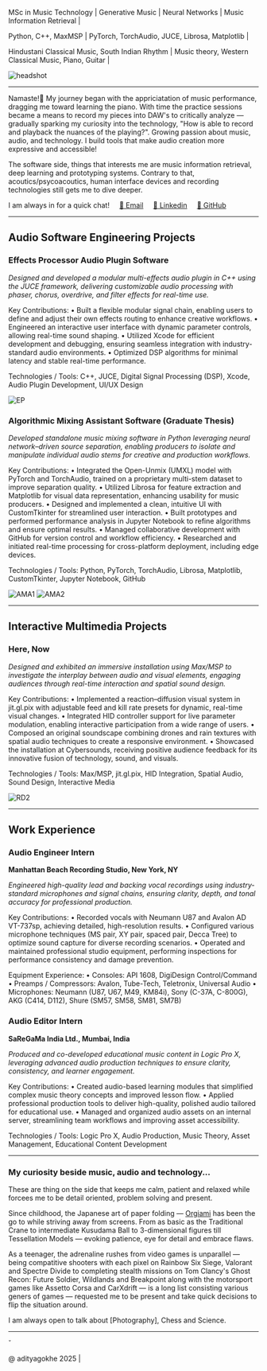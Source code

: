 <!-- HEADER -->

<!-- # Aditya Gokhe -->

MSc in Music Technology | Generative Music | Neural Networks | Music Information Retrieval |

Python, C++, MaxMSP | PyTorch, TorchAudio, JUCE, Librosa, Matplotlib |

Hindustani Classical Music, South Indian Rhythm | Music theory, Western Classical Music, Piano, Guitar |

![headshot](./imgs/img_headshot.jpg)

<!-- HEADER END -->

---

<!-- BODY -->

Namaste!🙏 My journey began with the appriciatation of music performance, dragging me toward learning the piano. With time the practice sessions became a means to record my pieces into DAW's to critically analyze — gradually sparking my curiosity into the technology, "How is able to record and playback the nuances of the playing?". Growing passion about music, audio, and technology. I build tools that make audio creation more expressive and accessible!

The software side, things that interests me are music information retrieval, deep learning and prototyping systems.
Contrary to that, acoutics/psycoacoutics, human interface devices and recording technologies still gets me to dive deeper.

I am always in for a quick chat! &nbsp;&nbsp;&nbsp; [📧 Email](adityagokhe08@gami.com) &nbsp;&nbsp;&nbsp; [👤 Linkedin](https://www.linkedin.com/in/adityagokhe08/) &nbsp;&nbsp;&nbsp; [👾 GitHub](https://github.com/Solfero0822) &nbsp;&nbsp;&nbsp;

---

## Audio Software Engineering Projects

### Effects Processor Audio Plugin Software

_Designed and developed a modular multi-effects audio plugin in C++ using the JUCE framework, delivering customizable audio processing with phaser, chorus, overdrive, and filter effects for real-time use._

Key Contributions:
• Built a flexible modular signal chain, enabling users to define and adjust their own effects routing to enhance creative workflows.
• Engineered an interactive user interface with dynamic parameter controls, allowing real-time sound shaping.
• Utilized Xcode for efficient development and debugging, ensuring seamless integration with industry-standard audio environments.
• Optimized DSP algorithms for minimal latency and stable real-time performance.

Technologies / Tools:
C++, JUCE, Digital Signal Processing (DSP), Xcode, Audio Plugin Development, UI/UX Design

![EP](./imgs/EP_UI.png)

### Algorithmic Mixing Assistant Software (Graduate Thesis)

_Developed standalone music mixing software in Python leveraging neural network–driven source separation, enabling producers to isolate and manipulate individual audio stems for creative and production workflows._

Key Contributions:
• Integrated the Open-Unmix (UMXL) model with PyTorch and TorchAudio, trained on a proprietary multi-stem dataset to improve separation quality.
• Utilized Librosa for feature extraction and Matplotlib for visual data representation, enhancing usability for music producers.
• Designed and implemented a clean, intuitive UI with CustomTkinter for streamlined user interaction.
• Built prototypes and performed performance analysis in Jupyter Notebook to refine algorithms and ensure optimal results.
• Managed collaborative development with GitHub for version control and workflow efficiency.
• Researched and initiated real-time processing for cross-platform deployment, including edge devices.

Technologies / Tools:
Python, PyTorch, TorchAudio, Librosa, Matplotlib, CustomTkinter, Jupyter Notebook, GitHub

![AMA1](./imgs/AMA.png)
![AMA2](./imgs/Spectrogram.png)

---

## Interactive Multimedia Projects

### Here, Now

_Designed and exhibited an immersive installation using Max/MSP to investigate the interplay between audio and visual elements, engaging audiences through real-time interaction and spatial sound design._

Key Contributions:
• Implemented a reaction–diffusion visual system in jit.gl.pix with adjustable feed and kill rate presets for dynamic, real-time visual changes.
• Integrated HID controller support for live parameter modulation, enabling interactive participation from a wide range of users.
• Composed an original soundscape combining drones and rain textures with spatial audio techniques to create a responsive environment.
• Showcased the installation at Cybersounds, receiving positive audience feedback for its innovative fusion of technology, sound, and visuals.

Technologies / Tools:
Max/MSP, jit.gl.pix, HID Integration, Spatial Audio, Sound Design, Interactive Media

![RD2](./imgs/RD_2.png)

---

## Work Experience

### Audio Engineer Intern

**Manhattan Beach Recording Studio, New York, NY**

_Engineered high-quality lead and backing vocal recordings using industry-standard microphones and signal chains, ensuring clarity, depth, and tonal accuracy for professional production._

Key Contributions:
• Recorded vocals with Neumann U87 and Avalon AD VT-737sp, achieving detailed, high-resolution results.
• Configured various microphone techniques (MS pair, XY pair, spaced pair, Decca Tree) to optimize sound capture for diverse recording scenarios.
• Operated and maintained professional studio equipment, performing inspections for performance consistency and damage prevention.

Equipment Experience:
• Consoles: API 1608, DigiDesign Control/Command
• Preamps / Compressors: Avalon, Tube-Tech, Teletronix, Universal Audio
• Microphones: Neumann (U87, U67, M49, KM84i), Sony (C-37A, C-800G), AKG (C414, D112), Shure (SM57, SM58, SM81, SM7B)

### Audio Editor Intern

**SaReGaMa India Ltd., Mumbai, India**

_Produced and co-developed educational music content in Logic Pro X, leveraging advanced audio production techniques to ensure clarity, consistency, and learner engagement._

Key Contributions:
• Created audio-based learning modules that simplified complex music theory concepts and improved lesson flow.
• Applied professional production tools to deliver high-quality, polished audio tailored for educational use.
• Managed and organized audio assets on an internal server, streamlining team workflows and improving asset accessibility.

Technologies / Tools:
Logic Pro X, Audio Production, Music Theory, Asset Management, Educational Content Development

---

### My curiosity beside music, audio and technology...

These are thing on the side that keeps me calm, patient and relaxed while forcees me to be detail oriented, problem solving and present.

Since childhood, the Japanese art of paper folding — [Orgiami]() has been the go to while striving away from screens. From as basic as the Traditional Crane to intermediate Kusudama Ball to 3-dimensional figures till Tessellation Models — evoking patience, eye for detail and embrace flaws.

As a teenager, the adrenaline rushes from video games is unparallel — being compatitive shooters with each pixel on Rainbow Six Siege, Valorant and Spectre Divide to completing stealth missions on Tom Clancy's Ghost Recon: Future Soldier, Wildlands and Breakpoint along with the motorsport games like Assetto Corsa and CarXdrift — is a long list consisting various geners of games — requested me to be present and take quick decisions to flip the situation around.

I am always open to talk about [Photography], Chess and Science.

<!-- BODY END -->

---

<!-- FOOTER -->̌

@ adityagokhe 2025 |

<!-- FOOTER END -->

